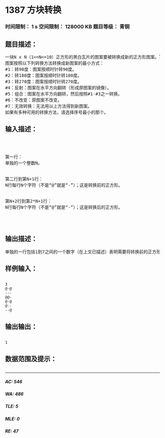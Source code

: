 # 1387 方块转换   
### 时间限制： 1 s     空间限制： 128000 KB     题目等级： 青铜  
## 题目描述：  

<pre>
一块N x N（1<=N<=10）正方形的黑白瓦片的图案要被转换成新的正方形图案。写一个程序来找出将原始  
图案按照以下列转换方法转换成新图案的最小方式：  
#1：转90度：图案按顺时针转90度。  
#2：转180度：图案按顺时针转180度。  
#3：转270度：图案按顺时针转270度。  
#4：反射：图案在水平方向翻转（形成原图案的镜像）。  
#5：组合：图案在水平方向翻转，然后按照#1-#3之一转换。  
#6：不改变：原图案不改变。  
#7：无效转换：无法用以上方法得到新图案。  
如果有多种可用的转换方法，请选择序号最小的那个。
</pre>
  
  
## 输入描述：  

<pre>



第一行：
单独的一个整数N。


第二行到第N+1行：
N行每行N个字符（不是“@”就是“-”）；这是转换前的正方形。


第N+2行到第2*N+1行：
N行每行N个字符（不是“@”就是“-”）；这是转换后的正方形。



</pre>
  
  
## 输出描述：  

<pre>
单独的一行包括1到7之间的一个数字（在上文已描述）表明需要将转换前的正方形变为转换后的正方形的转换方法。
</pre>
  
  
## 样例输入：  

<pre><code>
3  
@-@  
---  
@@-  
@-@  
@--  
--@
</code></pre>
  
  
## 输出输出：  

<pre><code>
1
</code></pre>
  
  
## 数据范围及提示：  

<pre>
</pre>
  
  
***  

##### AC: 546  
##### WA: 486  
##### TLE: 5  
##### MLE: 0  
##### RE: 47  
